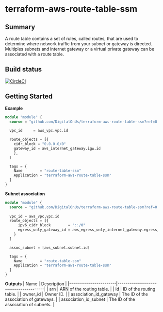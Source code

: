 # terraform-aws-route-table-ssm

## Summary
A route table contains a set of rules, called routes, that are used to determine where network traffic from your subnet or gateway is directed.
Multiples subnets and internet gateway or a virtual private gateway can be associated with a route table.

## Build status
[![CircleCI](https://circleci.com/gh/DigitalOnUs/terraform-aws-route-table-ssm/tree/main.svg?style=svg&circle-token=d3915fad41884c7ddafa0b415923d69ff1a677f9)](https://circleci.com/gh/DigitalOnUs/terraform-aws-route-table-ssm/tree/main)

## Getting Started

**Example**

```terraform
module "module" {
  source = "github.com/DigitalOnUs/terraform-aws-route-table-ssm?ref=0.0.1"
  
  vpc_id     = aws_vpc.vpc.id

  route_objects = [{
    cidr_block = "0.0.0.0/0"
    gateway_id = aws_internet_gateway.igw.id
    },
  ]

  tags = {
    Name        = "route-table-ssm"
    Application = "terraform-aws-route-table-ssm"
  }
}
```

**Subnet association**

```terraform
module "module" {
  source = "github.com/DigitalOnUs/terraform-aws-route-table-ssm?ref=0.0.1"
  
  vpc_id = aws_vpc.vpc.id
  route_objects = [{
      ipv6_cidr_block        = "::/0"
      egress_only_gateway_id = aws_egress_only_internet_gateway.egress_igw.id
    }
  ]

  assoc_subnet = [aws_subnet.subnet.id]

  tags = {
    Name        = "route-table-ssm"
    Application = "terraform-aws-route-table-ssm"
  }
}
```

**Outputs**
| Name                   | Description                            |
|------------------------|----------------------------------------|
| arn                    | ARN of the routing table.              |
| id                     | ID of the routing table.               |
| owner_id               | Owner ID.                              |
| association_id_gateway | The ID of the association of gateways. |
| association_id_subnet  | The ID of the association of subnets.  |